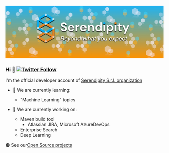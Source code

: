 ![Logo](logo.jpg)

### Hi 👋 [![Twitter Follow](https://img.shields.io/twitter/follow/SerendigityInfo.svg?style=social)](https://twitter.com/SerendigityInfo)

I'm the official developer account of [Serendipity S.r.l. organization](https://github.com/serendipity-projects)

- 🌱 We are currently learning:
  - "Machine Learning" topics
  
- 🔭 We are currently working on:
  - Maven build tool 
    - Atlassian JIRA, Microsoft AzureDevOps
  - Enterprise Search
  - Deep Learning

🟠 See our[Open Source projects](https://github.com/serendipity-projects) 

<!--
**SerendipityOfficialDev/SerendipityOfficialDev** is a ✨ _special_ ✨ repository because its `README.md` (this file) appears on your GitHub profile.

Here are some ideas to get you started:

- 🔭 I’m currently working on ...
- 🌱 I’m currently learning ...
- 👯 I’m looking to collaborate on ...
- 🤔 I’m looking for help with ...
- 💬 Ask me about ...
- 📫 How to reach me: ...
- 😄 Pronouns: ...
- ⚡ Fun fact: ...
-->
